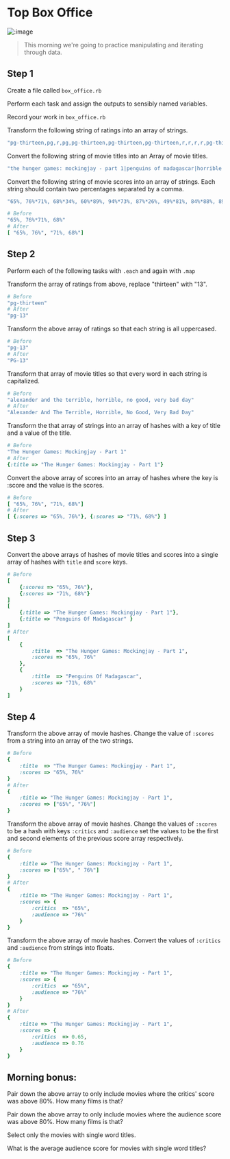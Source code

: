 # Top Box Office

![:image](http://www.lynettelewis.com/wp-content/uploads/2013/05/Critic-Main-600x314.jpg)

> This morning we're going to practice manipulating and iterating through data.

## Step 1

Create a file called `box_office.rb`

Perform each task and assign the outputs to sensibly named variables.

Record your work in `box_office.rb`

Transform the following string of ratings into an array of strings.

```rb
"pg-thirteen,pg,r,pg,pg-thirteen,pg-thirteen,pg-thirteen,r,r,r,r,pg-thirteen,r,pg-thirteen,r,r,r,r,r,r,pg-thirteen,r,pg-thirteen,pg-thirteen,pg,r,r,pg,pg"
```

Convert the following string of movie titles into an Array of movie titles.

```rb
"the hunger games: mockingjay - part 1|penguins of madagascar|horrible bosses 2|big hero 6|interstellar|dumb and dumber to|the theory of everything|gone girl|the pyramid|birdman|nightcrawler|st. vincent|fury|beyond the lights|wild|foxcatcher|the homesman|whiplash|john wick|the equalizer|guardians of the galaxy|the judge|the maze runner|ouija|alexander and the terrible, horrible, no good, very bad day|rosewater|hector and the search for happiness|the book of life|the boxtrolls"
```

Convert the following string of movie scores into an array of strings.
Each string should contain two percentages separated by a comma.

```rb
"65%, 76%*71%, 68%*34%, 60%*89%, 94%*73%, 87%*26%, 49%*81%, 84%*88%, 89%*7%, 39%*94%, 86%*95%, 87%*76%, 82%*78%, 88%*84%, 83%*92%, 80%*86%, 77%*79%, 53%*96%, 96%*85%, 82%*61%, 81%*90%, 94%*47%, 76%*63%, 73%*7%, 29%*62%, 65%*74%, 75%*36%, 67%*82%, 82%*75%, 68%"
```

```rb
# Before
"65%, 76%*71%, 68%"
# After
[ "65%, 76%", "71%, 68%"]
```

## Step 2

Perform each of the following tasks with `.each` and again with `.map`

Transform the array of ratings from above, replace "thirteen" with "13".

```rb
# Before
"pg-thirteen"
# After
"pg-13"
```

Transform the above array of ratings so that each string is all uppercased.

```rb
# Before
"pg-13"
# After
"PG-13"
```

Transform that array of movie titles so that every word in each string is capitalized.

```rb
# Before
"alexander and the terrible, horrible, no good, very bad day"
# After
"Alexander And The Terrible, Horrible, No Good, Very Bad Day"
```

Transform the that array of strings into an array of hashes with a key of title and a value of the title.

```rb
# Before
"The Hunger Games: Mockingjay - Part 1"
# After
{:title => "The Hunger Games: Mockingjay - Part 1"}
```

Convert the above array of scores into an array of hashes where the key is :score and the value is the scores.

```rb
# Before
[ "65%, 76%", "71%, 68%"]
# After
[ {:scores => "65%, 76%"}, {:scores => "71%, 68%"} ]
```

## Step 3

Convert the above arrays of hashes of movie titles and scores into a single array of hashes with `title` and `score` keys.

```rb
# Before
[
    {:scores => "65%, 76%"},
    {:scores => "71%, 68%"}
]
[
    {:title => "The Hunger Games: Mockingjay - Part 1"},
    {:title => "Penguins Of Madagascar" }
]
# After
[
    {
        :title  => "The Hunger Games: Mockingjay - Part 1",
        :scores => "65%, 76%"
    },
    {
        :title  => "Penguins Of Madagascar",
        :scores => "71%, 68%"
    }
]
```

## Step 4

Transform the above array of movie hashes. Change the value of `:scores` from a string into an array of the two strings.

```rb
# Before
{
    :title  => "The Hunger Games: Mockingjay - Part 1",
    :scores => "65%, 76%"
}
# After
{
    :title => "The Hunger Games: Mockingjay - Part 1",
    :scores => ["65%", "76%"]
}
```

Transform the above array of movie hashes. Change the values of `:scores` to be a hash with keys `:critics` and `:audience` set the values to be the first and second elements of the previous score array respectively.

```rb
# Before
{
    :title => "The Hunger Games: Mockingjay - Part 1",
    :scores => ["65%", " 76%"]
}
# After
{
    :title => "The Hunger Games: Mockingjay - Part 1",
    :scores => {
        :critics  => "65%",
        :audience => "76%"
    }
}
```

Transform the above array of movie hashes. Convert the values of `:critics` and `:audience` from strings into floats.

```rb
# Before
{
    :title => "The Hunger Games: Mockingjay - Part 1",
    :scores => {
        :critics  => "65%",
        :audience => "76%"
    }
}
# After
{
    :title => "The Hunger Games: Mockingjay - Part 1",
    :scores => {
        :critics  => 0.65,
        :audience => 0.76
    }
}
```

## Morning bonus:

Pair down the above array to only include movies where the critics' score was above 80%.
How many films is that?

Pair down the above array to only include movies where the audience score was above 80%.
How many films is that?

Select only the movies with single word titles.

What is the average audience score for movies with single word titles?
